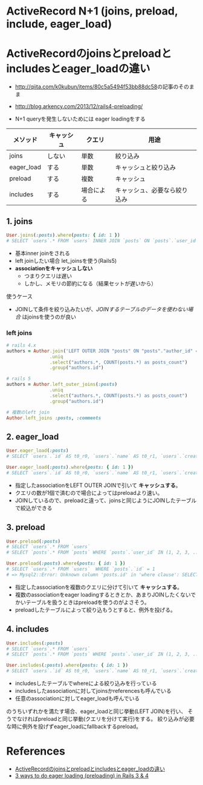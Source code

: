 ActiveRecord N+1 (joins, preload, include, eager_load)
=====================================================


# ActiveRecordのjoinsとpreloadとincludesとeager_loadの違い

+ <http://qiita.com/k0kubun/items/80c5a5494f53bb88dc58>の記事のそのまま
+ <http://blog.arkency.com/2013/12/rails4-preloading/>

+ N+1 queryを発生しないためには eager loadingをする


メソッド   | キャッシュ | クエリ     | 用途
-----------|------------|------------|-----------------------------
joins      | しない     | 単数       | 絞り込み
eager_load | する       | 単数       | キャッシュと絞り込み
preload    | する       | 複数       | キャッシュ
includes   | する       | 場合による | キャッシュ、必要なら絞り込み

## 1. joins

```rb
User.joins(:posts).where(posts: { id: 1 })
# SELECT `users`.* FROM `users` INNER JOIN `posts` ON `posts`.`user_id` = `users`.`id` WHERE `posts`.`id` = 1
```

+ 基本inner joinをされる
+ left joinしたい場合 let_joinsを使う(Rails5)
+ **associationをキャッシュしない**
  + つまりクエリは遅い
  + しかし、メモリの節約になる（結果セットが遅いから）

使うケース

* JOINして条件を絞り込みたいが、*JOINするテーブルのデータを使わない場合* はjoinsを使うのが良い

### left joins


```rb
# rails 4.x
authors = Author.join('LEFT OUTER JOIN "posts" ON "posts"."author_id" = "authors"."id"')
                .uniq
                .select("authors.*, COUNT(posts.*) as posts_count")
                .group("authors.id")
```

```rb
# rails 5
authors = Author.left_outer_joins(:posts)
                .uniq
                .select("authors.*, COUNT(posts.*) as posts_count")
                .group("authors.id")

# 複数のleft join
Author.left_joins :posts, :comments
```

## 2. eager_load

```rb
User.eager_load(:posts)
# SELECT `users`.`id` AS t0_r0, `users`.`name` AS t0_r1, `users`.`created_at` AS t0_r2, `users`.`updated_at` AS t0_r3, `posts`.`id` AS t1_r0, `posts`.`user_id` AS t1_r1, `posts`.`created_at` AS t1_r2, `posts`.`updated_at` AS t1_r3 FROM `users` LEFT OUTER JOIN `posts` ON `posts`.`user_id` = `users`.`id`

User.eager_load(:posts).where(posts: { id: 1 })
# SELECT `users`.`id` AS t0_r0, `users`.`name` AS t0_r1, `users`.`created_at` AS t0_r2, `users`.`updated_at` AS t0_r3, `posts`.`id` AS t1_r0, `posts`.`user_id` AS t1_r1, `posts`.`created_at` AS t1_r2, `posts`.`updated_at` AS t1_r3 FROM `users` LEFT OUTER JOIN `posts` ON `posts`.`user_id` = `users`.`id` WHERE `posts`.`id` = 1
```

+ 指定したassociationをLEFT OUTER JOINで引いて **キャッシュする**。
+ クエリの数が1個で済むので場合によってはpreloadより速い。
+ JOINしているので、preloadと違って、joinsと同じようにJOINしたテーブルで絞込ができる


## 3. preload


```rb
User.preload(:posts)
# SELECT `users`.* FROM `users`
# SELECT `posts`.* FROM `posts` WHERE `posts`.`user_id` IN (1, 2, 3, ...)

User.preload(:posts).where(posts: { id: 1 })
# SELECT `users`.* FROM `users`  WHERE `posts`.`id` = 1
# => Mysql2::Error: Unknown column 'posts.id' in 'where clause': SELECT `users`.* FROM `users`  WHERE `posts`.`id` = 1
```

+ 指定したassociationを複数のクエリに分けて引いて **キャッシュする**。
+ 複数のassociationをeager loadingするときとか、あまりJOINしたくないでかいテーブルを扱うときはpreloadを使うのがよさそう。
+ preloadしたテーブルによって絞り込もうとすると、例外を投げる。

## 4. includes

```rb
User.includes(:posts)
# SELECT `users`.* FROM `users`
# SELECT `posts`.* FROM `posts` WHERE `posts`.`user_id` IN (1, 2, 3, ...)

User.includes(:posts).where(posts: { id: 1 })
# SELECT `users`.`id` AS t0_r0, `users`.`name` AS t0_r1, `users`.`created_at` AS t0_r2, `users`.`updated_at` AS t0_r3, `posts`.`id` AS t1_r0, `posts`.`user_id` AS t1_r1, `posts`.`created_at` AS t1_r2, `posts`.`updated_at` AS t1_r3 FROM `users` LEFT OUTER JOIN `posts` ON `posts`.`user_id` = `users`.`id` WHERE `posts`.`id` = 1
```

* includesしたテーブルでwhereによる絞り込みを行っている
* includesしたassociationに対してjoinsかreferencesも呼んでいる
* 任意のassociationに対してeager_loadも呼んでいる

のうちいずれかを満たす場合、eager_loadと同じ挙動(LEFT JOIN)を行い、
そうでなければpreloadと同じ挙動(クエリを分けて実行)をする。
絞り込みが必要な時に例外を投げずeager_loadにfallbackするpreload。

# References

+ [ActiveRecordのjoinsとpreloadとincludesとeager_loadの違い](http://qiita.com/k0kubun/items/80c5a5494f53bb88dc58)
+ [3 ways to do eager loading (preloading) in Rails 3 & 4](http://blog.arkency.com/2013/12/rails4-preloading/)
